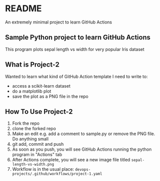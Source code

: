 # README

An extremely minimal project to learn GitHub Actions 


## Sample Python project to learn GitHub Actions

This program plots sepal length vs width for very popular Iris dataset


## What is Project-2
Wanted to learn what kind of GitHub Action template I need to write to:
- access a scikit-learn dataset
- do a matplotlib plot
- save the plot as a PNG file in the repo


## How To Use Project-2
1. Fork the repo
2. clone the forked repo
3. Make an edit e.g. add a comment to sample.py or remove the PNG file. Do anything small
4. git add, commit and push
5. As soon as you push, you will  see GitHub Actions running the python program in "Actions" tab 
6. After Actions complete, you will see a new image file titled `sepal-length-vs-width.png` 
7. Workflow is in the usual place: `devops-projects/.github/workflows/project-1.yaml`



